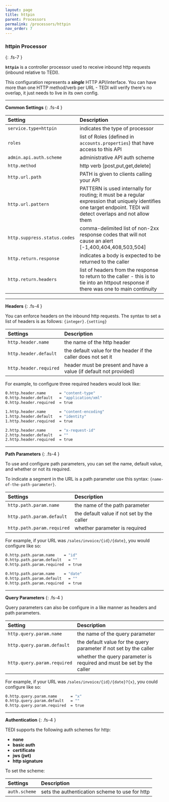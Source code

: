 ```yaml
---
layout: page
title: httpin
parent: Processors
permalink: /processors/httpin
nav_order: 7
---
```


### httpin Processor
{: .fs-7 }

**`httpin`** is a controller processor used to receive inbound http requests (inbound relative to TEDI).

This configuration represents a ***single*** HTTP API/interface. You can have more than one HTTP method/verb per URL - TEDI will verify there's no overlap, it just needs to live in its own config.

---

**Common Settings**
{: .fs-4 }


| **Setting**            | **Description**           |
|:------------------------------|:--------------------------|
| `service.type=httpin`         | indicates the type of processor |
| `roles`                       | list of Roles (defined in `accounts.properties`) that have access to this API |
| `admin.api.auth.scheme`       | administrative API auth scheme|
| `http.method`                 | http verb [post,put,get,delete]|
| `http.url.path`               | PATH is given to clients calling your API |
| `http.url.pattern`            | PATTERN is used internally for routing; it must be a regular expression that uniquely identifies one target endpoint. TEDI will detect overlaps and not allow them |
| `http.suppress.status.codes`  | comma-delimited list of non-2xx response codes that will not cause an alert [-1,400,404,408,503,504]  |
| `http.return.response`        | indicates a body is expected to be returned to the caller |
| `http.return.headers`        | list of headers from the response to return to the caller - this is to tie into an httpout response if there was one to main continuity |

---

**Headers**
{: .fs-4 }

You can enforce headers on the inbound http requests. The syntax to set a list of headers is as follows: `{integer}.{setting}`

| **Settings**                   | **Description**           |
|:------------------------------|:--------------------------|
| `http.header.name`            | the name of the http header |
| `http.header.default`         | the default value for the header if the caller does not set it |
| `http.header.required`        | header must be present and have a value (if default not provided) |


For example, to configure three required headers would look like:

```sh
0.http.header.name      = "content-type"
0.http.header.default   = "application/xml"
0.http.header.required  = true

1.http.header.name      = "content-encoding"
1.http.header.default   = "identity"
1.http.header.required  = true

2.http.header.name      = "x-request-id"
2.http.header.default   = ""
2.http.header.required  = true

```

---

**Path Parameters**
{: .fs-4 }

To use and configure path parameters, you can set the name, default value, and whether or not its required.

To indicate a segment in the URL is a path parameter use this syntax: `{name-of-the-path-parameter}`.


| **Settings**                   | **Description**           |
|:------------------------------|:--------------------------|
| `http.path.param.name`        | the name of the path parameter |
| `http.path.param.default`     | the default value if not set by the caller |
| `http.path.param.required`    | whether parameter is required |


For example, if your URL was `/sales/invoice/{id}/{date}`, you would configure like so:

```sh
0.http.path.param.name    = "id"
0.http.path.param.default   = ""
0.http.path.param.required  = true

0.http.path.param.name    = "date"
0.http.path.param.default   = ""
0.http.path.param.required  = true
```

---

**Query Parameters**
{: .fs-4 }

Query parameters can also be configure in a like manner as headers and path parameters.

| **Setting**                   | **Description**           |
|:------------------------------|:--------------------------|
| `http.query.param.name`        | the name of the query parameter |
| `http.query.param.default`     | the default value for the query parameter if not set by the caller |
| `http.query.param.required`    | whether the query parameter is required and must be set by the caller |


For example, if your URL was `/sales/invoice/{id}/{date}?{x}`, you could configure like so:

```sh
0.http.query.param.name      = "x"
0.http.query.param.default   = ""
0.http.query.param.required  = true
```

---

**Authentication**
{: .fs-4 }

TEDI supports the following auth schemes for http:
* **none**
* **basic auth**
* **certificate**
* **jws (jwt)**
* **http signature**

To set the scheme:

| **Settings**                   | **Description**           |
|:------------------------------|:--------------------------|
| `auth.scheme`                 | sets the authentication scheme to use for http |

